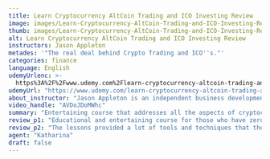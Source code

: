 ```yaml
---
title: Learn Cryptocurrency AltCoin Trading and ICO Investing Review
image: images/Learn-Cryptocurrency-AltCoin-Trading-and-ICO-Investing-Review.jpeg
thumb: images/Learn-Cryptocurrency-AltCoin-Trading-and-ICO-Investing-Review.jpeg
alt: Learn Cryptocurrency AltCoin Trading and ICO Investing Review
instructors: Jason Appleton
metades: '"The real deal behind Crypto Trading and ICO''s."'
categories: finance
language: English
udemyUrlenc: >-
  https%3A%2F%2Fwww.udemy.com%2Flearn-cryptocurrency-altcoin-trading-and-ico-investing%2F
udemyUrl: "https://www.udemy.com/learn-cryptocurrency-altcoin-trading-and-ico-investing/"
about_instructor: "Jason Appleton is an independent business development consultant who provides services for various mortgage banks. He is now a cryptocurrency investor and an accredited fund manager."
video_handle: "AVDoJDoMWhc"
summary: "Entertaining course that addresses all the aspects of cryptocurrency which helps the students be more equipped in the market. the instructor provides a lot of insights and motivates the students to learn more."
review_p1: "Educational and entertaining course for those who have zero understanding of cryptocurrency. the lessons included are helpful for students who want to learn how the cryptocurrency market works. each lesson was thoroughly discussed and can keep the students focused for a long time.  The instructions are concise and easy to understand. Each instruction is shown step-by-step that helps the students get started on the market and give them a solid understanding of how everything works. This gives them confidence in their knowledge and sets them out on their own. Vague questions about the topic are answered and filled in completely."
review_p2: "The lessons provided a lot of tools and techniques that the students can use when navigating their way in the market. The instructor shows a lot of concepts and motivates his students to learn more in order to succeed on their own. He introduced a lot of fundamentals and addressed various aspects of cryptocurrency.The instruction level is great for beginners and has a reasonable pace that everyone can keep up to. the discussions are concise and simplified for the students to have a good grasp. The course provides a lot of professional insight and his information accelerates the learning curve of the students. "
agent: "Katharina"
draft: false
---
```


